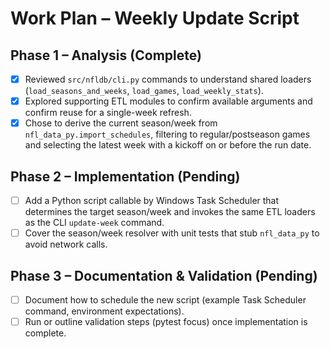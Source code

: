 # Work Plan – Weekly Update Script

## Phase 1 – Analysis (Complete)
- [x] Reviewed `src/nfldb/cli.py` commands to understand shared loaders (`load_seasons_and_weeks`, `load_games`, `load_weekly_stats`).
- [x] Explored supporting ETL modules to confirm available arguments and confirm reuse for a single-week refresh.
- [x] Chose to derive the current season/week from `nfl_data_py.import_schedules`, filtering to regular/postseason games and selecting the latest week with a kickoff on or before the run date.

## Phase 2 – Implementation (Pending)
- [ ] Add a Python script callable by Windows Task Scheduler that determines the target season/week and invokes the same ETL loaders as the CLI `update-week` command.
- [ ] Cover the season/week resolver with unit tests that stub `nfl_data_py` to avoid network calls.

## Phase 3 – Documentation & Validation (Pending)
- [ ] Document how to schedule the new script (example Task Scheduler command, environment expectations).
- [ ] Run or outline validation steps (pytest focus) once implementation is complete.
